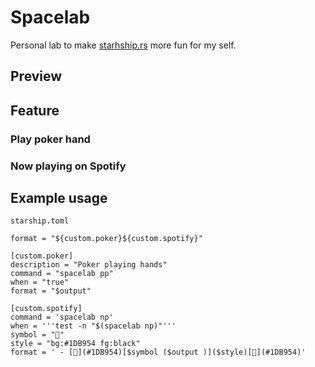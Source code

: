 # Spacelab

Personal lab to make [starhship.rs](https://starship.rs) more fun for my self.


## Preview

## Feature
### Play poker hand
### Now playing on Spotify

## Example usage
```
starship.toml

format = "${custom.poker}${custom.spotify}"

[custom.poker]
description = "Poker playing hands"
command = "spacelab pp"
when = "true"
format = "$output"

[custom.spotify]
command = 'spacelab np'
when = '''test -n "$(spacelab np)"'''
symbol = ""
style = "bg:#1DB954 fg:black"
format = ' - [](#1DB954)[$symbol ($output )]($style)[](#1DB954)'
```
